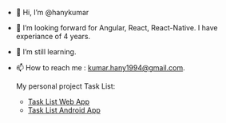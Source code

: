 - 👋 Hi, I’m @hanykumar
- 👀 I’m looking forward for Angular, React, React-Native. I have experiance of 4 years.
- 🌱 I’m still learning.
- 📫 How to reach me : kumar.hany1994@gmail.com.
  
  My personal project Task List:
  - [Task List Web App](https://tasklist-hanykumar.vercel.app/)
  - [Task List Android App](https://play.google.com/store/apps/details?id=com.hanykumar.tasklist)
  

<!---
hanykumar/hanykumar is a ✨ special ✨ repository because its `README.md` (this file) appears on your GitHub profile.
You can click the Preview link to take a look at your changes.
--->
